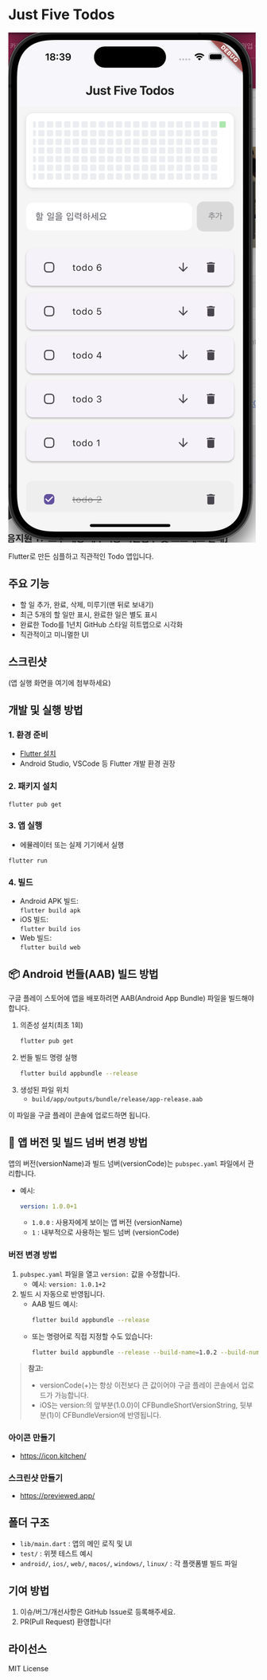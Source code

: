 # Just Five Todos

![앱 스크린샷](assets/ios.png)

Flutter로 만든 심플하고 직관적인 Todo 앱입니다. 

## 주요 기능
- 할 일 추가, 완료, 삭제, 미루기(맨 뒤로 보내기)
- 최근 5개의 할 일만 표시, 완료한 일은 별도 표시
- 완료한 Todo를 1년치 GitHub 스타일 히트맵으로 시각화
- 직관적이고 미니멀한 UI

## 스크린샷
(앱 실행 화면을 여기에 첨부하세요)

## 개발 및 실행 방법

### 1. 환경 준비
- [Flutter 설치](https://docs.flutter.dev/get-started/install)
- Android Studio, VSCode 등 Flutter 개발 환경 권장

### 2. 패키지 설치
```
flutter pub get
```

### 3. 앱 실행
- 에뮬레이터 또는 실제 기기에서 실행
```
flutter run
```

### 4. 빌드
- Android APK 빌드:  
  `flutter build apk`
- iOS 빌드:  
  `flutter build ios`
- Web 빌드:  
  `flutter build web`

## 📦 Android 번들(AAB) 빌드 방법

구글 플레이 스토어에 앱을 배포하려면 AAB(Android App Bundle) 파일을 빌드해야 합니다.

1. 의존성 설치(최초 1회)
   ```sh
   flutter pub get
   ```
2. 번들 빌드 명령 실행
   ```sh
   flutter build appbundle --release
   ```
3. 생성된 파일 위치
   - `build/app/outputs/bundle/release/app-release.aab`

이 파일을 구글 플레이 콘솔에 업로드하면 됩니다.

## 🔢 앱 버전 및 빌드 넘버 변경 방법

앱의 버전(versionName)과 빌드 넘버(versionCode)는 `pubspec.yaml` 파일에서 관리합니다.

- 예시:
  ```yaml
  version: 1.0.0+1
  ```
  - `1.0.0` : 사용자에게 보이는 앱 버전 (versionName)
  - `1`     : 내부적으로 사용하는 빌드 넘버 (versionCode)

### 버전 변경 방법
1. `pubspec.yaml` 파일을 열고 `version:` 값을 수정합니다.
   - 예시: `version: 1.0.1+2`
2. 빌드 시 자동으로 반영됩니다.
   - AAB 빌드 예시:
     ```sh
     flutter build appbundle --release
     ```
   - 또는 명령어로 직접 지정할 수도 있습니다:
     ```sh
     flutter build appbundle --release --build-name=1.0.2 --build-number=3
     ```

> **참고:**
> - versionCode(+)는 항상 이전보다 큰 값이어야 구글 플레이 콘솔에서 업로드가 가능합니다.
> - iOS는 version:의 앞부분(1.0.0)이 CFBundleShortVersionString, 뒷부분(1)이 CFBundleVersion에 반영됩니다.

### 아이콘 만들기
- https://icon.kitchen/

### 스크린샷 만들기
- https://previewed.app/

## 폴더 구조
- `lib/main.dart` : 앱의 메인 로직 및 UI
- `test/` : 위젯 테스트 예시
- `android/`, `ios/`, `web/`, `macos/`, `windows/`, `linux/` : 각 플랫폼별 빌드 파일

## 기여 방법
1. 이슈/버그/개선사항은 GitHub Issue로 등록해주세요.
2. PR(Pull Request) 환영합니다!

## 라이선스
MIT License
